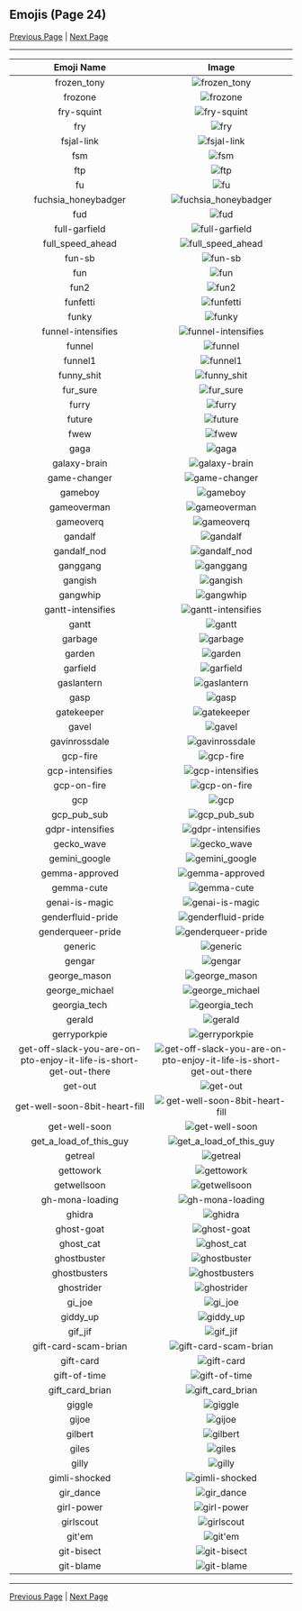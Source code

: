 
## Emojis (Page 24)

[Previous Page](/docs/rc/page-f-0023.md)
  | [Next Page](/docs/rc/page-g-0025.md)

<hr />

|Emoji Name|Image|
| :-: | :-: |
|frozen_tony| ![frozen_tony](/emojis/rc/frozen_tony.png)|
|frozone| ![frozone](/emojis/rc/frozone.png)|
|fry-squint| ![fry-squint](/emojis/rc/fry-squint.jpg)|
|fry| ![fry](/emojis/rc/fry.png)|
|fsjal-link| ![fsjal-link](/emojis/rc/fsjal-link.png)|
|fsm| ![fsm](/emojis/rc/fsm.jpg)|
|ftp| ![ftp](/emojis/rc/ftp.png)|
|fu| ![fu](/emojis/rc/fu.png)|
|fuchsia_honeybadger| ![fuchsia_honeybadger](/emojis/rc/fuchsia_honeybadger.jpg)|
|fud| ![fud](/emojis/rc/fud.gif)|
|full-garfield| ![full-garfield](/emojis/rc/full-garfield.png)|
|full_speed_ahead| ![full_speed_ahead](/emojis/rc/full_speed_ahead.png)|
|fun-sb| ![fun-sb](/emojis/rc/fun-sb.png)|
|fun| ![fun](/emojis/rc/fun.png)|
|fun2| ![fun2](/emojis/rc/fun2.gif)|
|funfetti| ![funfetti](/emojis/rc/funfetti.png)|
|funky| ![funky](/emojis/rc/funky.png)|
|funnel-intensifies| ![funnel-intensifies](/emojis/rc/funnel-intensifies.gif)|
|funnel| ![funnel](/emojis/rc/funnel.png)|
|funnel1| ![funnel1](/emojis/rc/funnel1.png)|
|funny_shit| ![funny_shit](/emojis/rc/funny_shit.gif)|
|fur_sure| ![fur_sure](/emojis/rc/fur_sure.jpg)|
|furry| ![furry](/emojis/rc/furry.jpg)|
|future| ![future](/emojis/rc/future.jpg)|
|fwew| ![fwew](/emojis/rc/fwew.png)|
|gaga| ![gaga](/emojis/rc/gaga.png)|
|galaxy-brain| ![galaxy-brain](/emojis/rc/galaxy-brain.jpg)|
|game-changer| ![game-changer](/emojis/rc/game-changer.jpg)|
|gameboy| ![gameboy](/emojis/rc/gameboy.gif)|
|gameoverman| ![gameoverman](/emojis/rc/gameoverman.png)|
|gameoverq| ![gameoverq](/emojis/rc/gameoverq.gif)|
|gandalf| ![gandalf](/emojis/rc/gandalf.gif)|
|gandalf_nod| ![gandalf_nod](/emojis/rc/gandalf_nod.gif)|
|ganggang| ![ganggang](/emojis/rc/ganggang.png)|
|gangish| ![gangish](/emojis/rc/gangish.jpg)|
|gangwhip| ![gangwhip](/emojis/rc/gangwhip.png)|
|gantt-intensifies| ![gantt-intensifies](/emojis/rc/gantt-intensifies.gif)|
|gantt| ![gantt](/emojis/rc/gantt.png)|
|garbage| ![garbage](/emojis/rc/garbage.png)|
|garden| ![garden](/emojis/rc/garden.png)|
|garfield| ![garfield](/emojis/rc/garfield.png)|
|gaslantern| ![gaslantern](/emojis/rc/gaslantern.png)|
|gasp| ![gasp](/emojis/rc/gasp.gif)|
|gatekeeper| ![gatekeeper](/emojis/rc/gatekeeper.png)|
|gavel| ![gavel](/emojis/rc/gavel.gif)|
|gavinrossdale| ![gavinrossdale](/emojis/rc/gavinrossdale.png)|
|gcp-fire| ![gcp-fire](/emojis/rc/gcp-fire.gif)|
|gcp-intensifies| ![gcp-intensifies](/emojis/rc/gcp-intensifies.gif)|
|gcp-on-fire| ![gcp-on-fire](/emojis/rc/gcp-on-fire.gif)|
|gcp| ![gcp](/emojis/rc/gcp.png)|
|gcp_pub_sub| ![gcp_pub_sub](/emojis/rc/gcp_pub_sub.png)|
|gdpr-intensifies| ![gdpr-intensifies](/emojis/rc/gdpr-intensifies.gif)|
|gecko_wave| ![gecko_wave](/emojis/rc/gecko_wave.jpg)|
|gemini_google| ![gemini_google](/emojis/rc/gemini_google.png)|
|gemma-approved| ![gemma-approved](/emojis/rc/gemma-approved.png)|
|gemma-cute| ![gemma-cute](/emojis/rc/gemma-cute.png)|
|genai-is-magic| ![genai-is-magic](/emojis/rc/genai-is-magic.png)|
|genderfluid-pride| ![genderfluid-pride](/emojis/rc/genderfluid-pride.png)|
|genderqueer-pride| ![genderqueer-pride](/emojis/rc/genderqueer-pride.png)|
|generic| ![generic](/emojis/rc/generic.png)|
|gengar| ![gengar](/emojis/rc/gengar.png)|
|george_mason| ![george_mason](/emojis/rc/george_mason.png)|
|george_michael| ![george_michael](/emojis/rc/george_michael.png)|
|georgia_tech| ![georgia_tech](/emojis/rc/georgia_tech.png)|
|gerald| ![gerald](/emojis/rc/gerald.jpg)|
|gerryporkpie| ![gerryporkpie](/emojis/rc/gerryporkpie.jpg)|
|get-off-slack-you-are-on-pto-enjoy-it-life-is-short-get-out-there| ![get-off-slack-you-are-on-pto-enjoy-it-life-is-short-get-out-there](/emojis/rc/get-off-slack-you-are-on-pto-enjoy-it-life-is-short-get-out-there.gif)|
|get-out| ![get-out](/emojis/rc/get-out.png)|
|get-well-soon-8bit-heart-fill| ![get-well-soon-8bit-heart-fill](/emojis/rc/get-well-soon-8bit-heart-fill.gif)|
|get-well-soon| ![get-well-soon](/emojis/rc/get-well-soon.png)|
|get_a_load_of_this_guy| ![get_a_load_of_this_guy](/emojis/rc/get_a_load_of_this_guy.jpg)|
|getreal| ![getreal](/emojis/rc/getreal.png)|
|gettowork| ![gettowork](/emojis/rc/gettowork.png)|
|getwellsoon| ![getwellsoon](/emojis/rc/getwellsoon.png)|
|gh-mona-loading| ![gh-mona-loading](/emojis/rc/gh-mona-loading.gif)|
|ghidra| ![ghidra](/emojis/rc/ghidra.png)|
|ghost-goat| ![ghost-goat](/emojis/rc/ghost-goat.png)|
|ghost_cat| ![ghost_cat](/emojis/rc/ghost_cat.png)|
|ghostbuster| ![ghostbuster](/emojis/rc/ghostbuster.jpg)|
|ghostbusters| ![ghostbusters](/emojis/rc/ghostbusters.png)|
|ghostrider| ![ghostrider](/emojis/rc/ghostrider.jpg)|
|gi_joe| ![gi_joe](/emojis/rc/gi_joe.jpg)|
|giddy_up| ![giddy_up](/emojis/rc/giddy_up.gif)|
|gif_jif| ![gif_jif](/emojis/rc/gif_jif.gif)|
|gift-card-scam-brian| ![gift-card-scam-brian](/emojis/rc/gift-card-scam-brian.png)|
|gift-card| ![gift-card](/emojis/rc/gift-card.png)|
|gift-of-time| ![gift-of-time](/emojis/rc/gift-of-time.png)|
|gift_card_brian| ![gift_card_brian](/emojis/rc/gift_card_brian.jpg)|
|giggle| ![giggle](/emojis/rc/giggle.gif)|
|gijoe| ![gijoe](/emojis/rc/gijoe.png)|
|gilbert| ![gilbert](/emojis/rc/gilbert.png)|
|giles| ![giles](/emojis/rc/giles.png)|
|gilly| ![gilly](/emojis/rc/gilly.gif)|
|gimli-shocked| ![gimli-shocked](/emojis/rc/gimli-shocked.gif)|
|gir_dance| ![gir_dance](/emojis/rc/gir_dance.gif)|
|girl-power| ![girl-power](/emojis/rc/girl-power.jpg)|
|girlscout| ![girlscout](/emojis/rc/girlscout.png)|
|git'em| ![git'em](/emojis/rc/git'em.gif)|
|git-bisect| ![git-bisect](/emojis/rc/git-bisect.png)|
|git-blame| ![git-blame](/emojis/rc/git-blame.png)|

<hr/>

[Previous Page](/docs/rc/page-f-0023.md)
  | [Next Page](/docs/rc/page-g-0025.md)